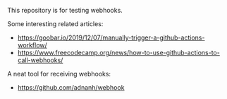 This repository is for testing webhooks.

Some interesting related articles:

- https://goobar.io/2019/12/07/manually-trigger-a-github-actions-workflow/
- https://www.freecodecamp.org/news/how-to-use-github-actions-to-call-webhooks/

A neat tool for receiving webhooks:

- https://github.com/adnanh/webhook
